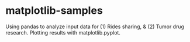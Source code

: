 # matplotlib-samples
Using pandas to analyze input data for (1) Rides sharing, & (2) Tumor drug research.  Plotting results with matplotlib.pyplot.
